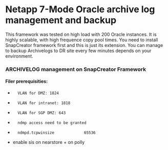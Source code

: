 # Netapp 7-Mode Oracle archive log management and backup

This framework was tested on high load with 200 Oracle instances. It is highly scalable, with high frequence copy pool times.
You need to install SnapCreator framework first and this is just its extension. You can manage to backup Archivelogs to DR site every few minutes depends on your environment.

### ARCHIVELOG management on SnapCreator Framework
#### Filer prerequisities:
-       VLAN for DMZ: 1824
-       VLAN for intranet: 1818
-       VLAN for SGP DMZ: 643
-       ndmp access need to be granted
-       ndmpd.tcpwinsize             65536
- enable sis on nearstore + on polly
